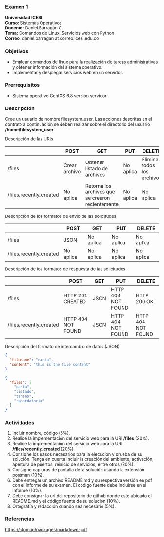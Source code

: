 ### Examen 1
**Universidad ICESI**  
**Curso:** Sistemas Operativos  
**Docente:** Daniel Barragán C.  
**Tema:** Comandos de Linux, Servicios web con Python  
**Correo:** daniel.barragan at correo.icesi.edu.co

### Objetivos
* Emplear comandos de linux para la realización de tareas administrativas y obtener información del sistema operativo.
* Implementar y desplegar servicios web en un servidor.

### Prerrequisitos
* Sistema operativo CentOS 6.8 versión servidor  

### Descripción

Cree un usuario de nombre filesystem_user. Las acciones descritas en el contrato a continuación se deben realizar sobre el directorio del usuario **/home/filesystem_user**.

Descripción de las URIs

|   |POST   |GET   |PUT   |DELETE   |
|---|---|---|---|---|
| /files  | Crear archivo  | Obtener listado de archivos  | No aplica | Elimina todos los archivos  |
| /files/recently_created  | No aplica  | Retorna los archivos que se crearon recientemente  | No aplica | No aplica  |

Descripción de los formatos de envío de las solicitudes

|   |POST   |GET   |PUT   |DELETE   |
|---|---|---|---|---|
| /files  | JSON  | No aplica  | No aplica  | No aplica  |
| /files/recently_created  | No aplica  | No aplica  | No aplica  | No aplica  |

Descripción de los formatos de respuesta de las solicitudes

|   |POST   |GET   |PUT   |DELETE   |
|---|---|---|---|---|
| /files  | HTTP 201 CREATED | JSON | HTTP 404 NOT FOUND | HTTP 200 OK |
| /files/recently_created  | HTTP 404 NOT FOUND | JSON  | HTTP 404 NOT FOUND | HTTP 404 NOT FOUND |

Descripción del formato de intercambio de datos (JSON)  

```json
{
  "filename": "carta",
  "content": "this is the file content"
}
```

```json
{
  "files": [
    "carta",
    "listado",
    "tareas",
    "recordatorio"
  ]
}
```

<!--
<p align="center">
  <img src="images/question_mark.jpeg" alt="Sublime's custom image"/>
</p> -->

### Actividades
1. Incluir nombre, código (5%).  
2. Realice la implementación del servicio web para la URI **/files** (20%).  
3. Realice la implementación del servicio web para la URI **/files/recently_created** (20%).  
4. Consigne los pasos necesarios para la ejecución y prueba de su solución. Tenga en cuenta incluir la creación del ambiente, activación, apertura de puertos, reinicio de servicios, entre otros (20%).  
5. Consigne capturas de pantalla de la solución usando la extensión postman (10%).  
6. Debe entregar un archivo README.md y su respectiva versión en pdf con el informe de su examen. El código fuente debe incluirse en el informe (10%).  
7. Debe consignar la url del repositorio de github donde este ubicado el README.md y el código fuente de su solución (10%).  
8. Ortografía y redacción cuando sea necesario (5%).  

### Referencias 
https://atom.io/packages/markdown-pdf
